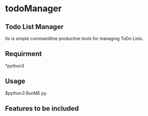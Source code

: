 todoManager
===========

Todo List Manager
-------------------
Its is simple commandline productive tools for managing ToDo Lists.

Requirment 
-----------
*python3

Usage
------
$python3 RunME.py

Features to be included
------------------------
